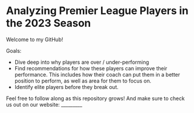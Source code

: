 # Analyzing Premier League Players in the 2023 Season
Welcome to my GitHub! 

Goals:
- Dive deep into why players are over / under-performing
- Find recommendations for how these players can improve their performance. This includes how their coach can put them in a better position to perform, as well as area for them to focus on.
- Identify elite players before they break out.


Feel free to follow along as this repository grows! 
And make sure to check us out on our website: _________
